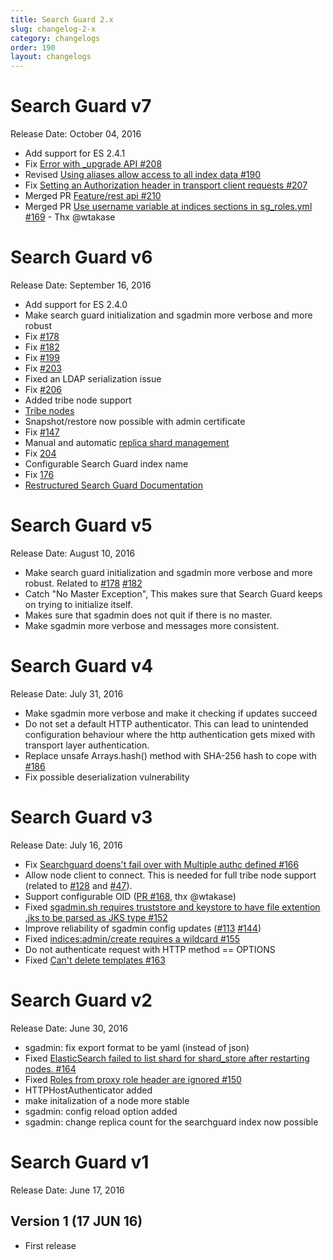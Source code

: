 ```yaml
---
title: Search Guard 2.x
slug: changelog-2-x
category: changelogs
order: 190
layout: changelogs
---
```

<!---
Copryight 2017 floragunn GmbH
-->

# Search Guard v7

Release Date: October 04, 2016

* Add support for ES 2.4.1
* Fix [Error with _upgrade API #208](https://github.com/floragunncom/search-guard/issues/208) 
* Revised [Using aliases allow access to all index data #190](https://github.com/floragunncom/search-guard/issues/190) 
* Fix [Setting an Authorization header in transport client requests #207](https://github.com/floragunncom/search-guard/issues/207) 
* Merged PR [Feature/rest api #210](https://github.com/floragunncom/search-guard/pull/210)
* Merged PR [Use username variable at indices sections in sg_roles.yml #169](https://github.com/floragunncom/search-guard/pull/169) - Thx @wtakase

# Search Guard v6

Release Date: September 16, 2016

* Add support for ES 2.4.0
* Make search guard initialization and sgadmin more verbose and more robust
 * Fix [#178](https://github.com/floragunncom/search-guard/issues/178)
 * Fix [#182](https://github.com/floragunncom/search-guard/issues/182)
 * Fix [#199](https://github.com/floragunncom/search-guard/issues/199)
 * Fix [#203](https://github.com/floragunncom/search-guard/issues/203)
* Fixed an LDAP serialization issue
 * Fix [#206](https://github.com/floragunncom/search-guard/issues/206)
* Added tribe node support
 * [Tribe nodes](https://docs.search-guard.com/v5/tribe-nodes)
* Snapshot/restore now possible with admin certificate
 * Fix [#147](https://github.com/floragunncom/search-guard/issues/147)
* Manual and automatic [replica shard management](https://floragunn.com/search-guard-index-replica-shards/)
 * Fix [204](https://github.com/floragunncom/search-guard/issues/204)
* Configurable Search Guard index name
 * Fix [176](https://github.com/floragunncom/search-guard/issues/176)
* [Restructured Search Guard Documentation](https://github.com/floragunncom/search-guard-docs)

# Search Guard v5

Release Date: August 10, 2016

* Make search guard initialization and sgadmin more verbose and more robust. Related to [#178](https://github.com/floragunncom/search-guard/issues/178) [#182](https://github.com/floragunncom/search-guard/issues/182)
 * Catch "No Master Exception", This makes sure that Search Guard keeps on trying to initialize itself.
 * Makes sure that sgadmin does not quit if there is no master.
 * Make sgadmin more verbose and messages more consistent.

# Search Guard v4

Release Date: July 31, 2016

* Make sgadmin more verbose and make it checking if updates succeed
* Do not set a default HTTP authenticator. This can lead to unintended configuration behaviour where the http authentication gets mixed with transport layer authentication.
* Replace unsafe Arrays.hash() method with SHA-256 hash to cope with [#186](https://github.com/floragunncom/search-guard/issues/186)
* Fix possible deserialization vulnerability

# Search Guard v3

Release Date: July 16, 2016

* Fix [Searchguard doens't fail over with Multiple authc defined #166](https://github.com/floragunncom/search-guard/issues/166)
* Allow node client to connect. This is needed for full tribe node support (related to [#128](https://github.com/floragunncom/search-guard/issues/128) and [#47](https://github.com/floragunncom/search-guard/issues/47)).
* Support configurable OID ([PR #168](https://github.com/floragunncom/search-guard/pull/168), thx @wtakase)
* Fixed [sgadmin.sh requires truststore and keystore to have file extention .jks to be parsed as JKS type #152](https://github.com/floragunncom/search-guard/issues/152)
* Improve reliability of sgadmin config updates ([#113](https://github.com/floragunncom/search-guard/issues/113) [#144](https://github.com/floragunncom/search-guard/issues/144))
* Fixed [indices:admin/create requires a wildcard #155](https://github.com/floragunncom/search-guard/issues/155)
* Do not authenticate request with HTTP method == OPTIONS
* Fixed [Can't delete templates #163](https://github.com/floragunncom/search-guard/issues/163)

# Search Guard v2

Release Date: June 30, 2016

* sgadmin: fix export format to be yaml (instead of json)
* Fixed [ElasticSearch failed to list shard for shard_store after restarting nodes. #164](https://github.com/floragunncom/search-guard/issues/164)
* Fixed [Roles from proxy role header are ignored #150](https://github.com/floragunncom/search-guard/issues/150)
* HTTPHostAuthenticator added
* make initalization of a node more stable
* sgadmin: config reload option added
* sgadmin: change replica count for the searchguard index now possible

# Search Guard v1

Release Date: June 17, 2016

## Version 1 (17 JUN 16)

* First release